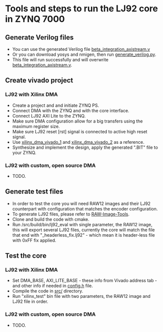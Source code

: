 # Tools and steps to run the LJ92 core in ZYNQ 7000

## Generate Verilog files

- You can use the generated Verilog file [beta_integration_axistream.v](https://github.com/FaresMehanna/JPEG-1992-lossless-encoder-core/blob/master/verilog_src/beta_integration_axistream.v)
- Or you can download yosys and nmigen, then run [generate_verilog.py](https://github.com/FaresMehanna/JPEG-1992-lossless-encoder-core/blob/master/generate_verilog.py).
- This file will run successfully and will overwrite [beta_integration_axistream.v](https://github.com/FaresMehanna/JPEG-1992-lossless-encoder-core/blob/master/verilog_src/beta_integration_axistream.v).


## Create vivado project

### LJ92 with Xilinx DMA

- Create a project and and initiate ZYNQ PS.
- Connect DMA with the ZYNQ and with the core interface.
- Connect LJ92 AXI Lite to the ZYNQ.
- Make sure DMA configuration allow for a big transfers using the maximum register size.
- Make sure LJ92 reset [rst] signal is connected to active high reset signal.
- Use [xilinx_dma_vivado_1](https://github.com/FaresMehanna/JPEG-1992-lossless-encoder-core/blob/master/xilinx_dma_sw/xilinx_dma_vivado_1.png) and [xilinx_dma_vivado_2](https://github.com/FaresMehanna/JPEG-1992-lossless-encoder-core/blob/master/xilinx_dma_sw/xilinx_dma_vivado_2.png) as a reference.
- Synthesize and implement the design, apply the generated ".BIT" file to your ZYNQ.

### LJ92 with custom, open source DMA

- TODO.


## Generate test files

- In order to test the core you will need RAW12 images and their LJ92 counterpart with configuration that matches the encoder configuration.
- To generate LJ92 files, please refer to [RAW-Image-Tools](https://github.com/FaresMehanna/RAW-Image-Tools).
- Clone and build the code with cmake.
- Run /src/build/bin/lj92_eval with single parameter, the RAW12 image, this will export several LJ92 files, currently the core will match the file that end with "_headerless_fix.lj92" - which mean it is header-less file with 0xFF fix applied.


## Test the core

### LJ92 with Xilinx DMA

- Set DMA_BASE, AXI_LITE_BASE - these info from Vivado address tab - and other info if needed in [config.h](https://github.com/FaresMehanna/JPEG-1992-lossless-encoder-core/blob/master/xilinx_dma_sw/src/config.h) file.
- Compile the code in [src/](https://github.com/FaresMehanna/JPEG-1992-lossless-encoder-core/blob/master/xilinx_dma_sw/src/) directory.
- Run "xilinx_test" bin file with two parameters, the RAW12 image and LJ92 file in order.

### LJ92 with custom, open source DMA

- TODO.